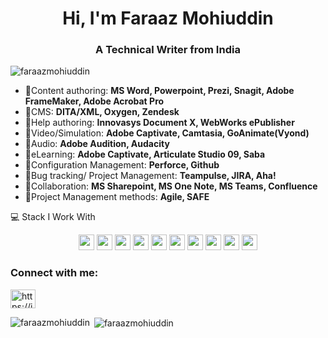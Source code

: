 <h1 align="center">Hi, I'm Faraaz Mohiuddin</h1>
<h3 align="center">A Technical Writer from India</h3>

<p align="left"> <img src="https://komarev.com/ghpvc/?username=faraazmohiuddin&label=Profile%20views&color=0e75b6&style=flat" alt="faraazmohiuddin" /> </p>

- 💬Content authoring: **MS Word, Powerpoint, Prezi, Snagit, Adobe FrameMaker, Adobe Acrobat Pro**
- 💬CMS: **DITA/XML, Oxygen, Zendesk**
- 💬Help authoring: **Innovasys Document X, WebWorks ePublisher**
- 💬Video/Simulation: **Adobe Captivate, Camtasia, GoAnimate(Vyond)**
- 💬Audio: **Adobe Audition, Audacity**
- 💬eLearning: **Adobe Captivate, Articulate Studio 09, Saba**
- 💬Configuration Management: **Perforce, Github**
- 💬Bug tracking/ Project Management: **Teampulse, JIRA, Aha!**
- 💬Collaboration: **MS Sharepoint, MS One Note, MS Teams, Confluence**
- 💬Project Management methods: **Agile, SAFE**



💻 Stack I Work With

<p align="center">
<img src="https://img.shields.io/badge/Audio-Adobe%20Audition%20%7C%20Audacity-blue?&style=for-the-badge" height="25"/>
<img src="https://img.shields.io/badge/CMS%20-DITA%2FXML%20%7C%20Oxygen%20%7C%20Zendesk-blue?&style=for-the-badge" height="25"/>
<img src="https://img.shields.io/badge/Project%20Management%20methods-Agile%20%7C%20SAFE-blue?&style=for-the-badge" height="25"/>
<img src="https://img.shields.io/badge/Configuration%20Management-%20Perforce%20%7C%20Github-green?&style=for-the-badge" height="25"/>
<img src="https://img.shields.io/badge/eLearning-Adobe%20Captivate%20%7C%20Articulate%20Studio%2009%20%7C%20Saba-green?&style=for-the-badge" height="25"/>
<img src="https://img.shields.io/badge/Help%20authoring-Innovasys%20Document%20X%20%7C%20WebWorks%20ePublisher-yellowgreen?&style=for-the-badge" height="25"/>  
<img src="https://img.shields.io/badge/Bug%20tracking%2F%20Project%20Management%20%20-Teampulse%20%7C%20JIRA%20%7C%20Aha!-yellow?&style=for-the-badge" height="25"/>
<img src="https://img.shields.io/badge/Collaboration-MS%20Sharepoint%20%7C%20MS%20One%20Note%20%7C%20MS%20Teams%20%7C%20Confluence-red?&style=for-the-badge" height="25"/>
<img src="https://img.shields.io/badge/Video%20and%20Simulation-Adobe%20Captivate%20%7C%20Camtasia%20%7C%20GoAnimate(Vyond)-red
?&style=for-the-badge" height="25"/>
<img src="https://img.shields.io/badge/Content%20authoring-MS%20Word%20%7C%20Powerpoint%20%7C%20Prezi%20%7C%20Snagit%20%7C%20Adobe%20FrameMaker%20%7C%20Adobe%20Acrobat%20Pro-yellow?&style=for-the-badge" height="25"/>
  
 
</p>

<h3 align="left">Connect with me:</h3>
<p align="left">
<a href="https://in.linkedin.com/in/faraazmohiuddin" target="blank"><img align="center" src="https://raw.githubusercontent.com/rahuldkjain/github-profile-readme-generator/master/src/images/icons/Social/linked-in-alt.svg" alt="https://in.linkedin.com/in/faraazmohiuddin" height="30" width="40" /></a>
</p>

<p><img align="left" src="https://github-readme-stats.vercel.app/api/top-langs?username=faraazmohiuddin&show_icons=true&locale=en&layout=compact" alt="faraazmohiuddin" /></p>

<p>&nbsp;<img align="center" src="https://github-readme-stats.vercel.app/api?username=faraazmohiuddin&show_icons=true&locale=en" alt="faraazmohiuddin" /></p><!--
**faraazmohiuddin/faraazmohiuddin** is a ✨ _special_ ✨ repository because its `README.md` (this file) appears on your GitHub profile.

Here are some ideas to get you started:

- 🔭 I’m currently working on ...
- 🌱 I’m currently learning ...
- 👯 I’m looking to collaborate on ...
- 🤔 I’m looking for help with ...
- 💬 Ask me about ...
- 📫 How to reach me: ...
- 😄 Pronouns: ...
- ⚡ Fun fact: ...
-->
